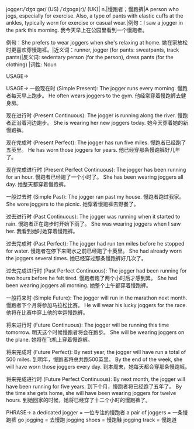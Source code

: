 jogger:/ˈdʒɑːɡər/ (US) /ˈdʒɒɡə(r)/ (UK)| n.|慢跑者；慢跑裤|A person who jogs, especially for exercise.  Also, a type of pants with elastic cuffs at the ankles, typically worn for exercise or casual wear.|例句：I saw a jogger in the park this morning. 我今天早上在公园里看到一个慢跑者。

例句：She prefers to wear joggers when she's relaxing at home.  她在家放松时更喜欢穿慢跑裤。|近义词：runner, jogger (for pants: sweatpants, track pants)|反义词: sedentary person (for the person), dress pants (for the clothing) |词性: Noun

USAGE->

USAGE->
一般现在时 (Simple Present):
The jogger runs every morning. 慢跑者每天早上跑步。
He often wears joggers to the gym. 他经常穿着慢跑裤去健身房。

现在进行时 (Present Continuous):
The jogger is running along the river. 慢跑者正沿着河边跑步。
She is wearing her new joggers today. 她今天穿着她的新慢跑裤。

现在完成时 (Present Perfect):
The jogger has run five miles. 慢跑者已经跑了五英里。
He has worn those joggers for years. 他已经穿那条慢跑裤好几年了。


现在完成进行时 (Present Perfect Continuous):
The jogger has been running for an hour. 慢跑者已经跑了一个小时了。
She has been wearing joggers all day. 她整天都穿着慢跑裤。

一般过去时 (Simple Past):
The jogger ran past my house. 慢跑者跑过我家。
She wore joggers to the picnic. 她穿着慢跑裤去野餐了。

过去进行时 (Past Continuous):
The jogger was running when it started to rain. 慢跑者正在跑步时开始下雨了。
She was wearing joggers when I saw her. 我看到她时她穿着慢跑裤。

过去完成时 (Past Perfect):
The jogger had run ten miles before he stopped for water. 慢跑者在停下来喝水之前已经跑了十英里。
She had already worn the joggers several times. 她已经穿过那条慢跑裤好几次了。

过去完成进行时 (Past Perfect Continuous):
The jogger had been running for two hours before he felt tired. 慢跑者跑了两个小时后才感到累。
She had been wearing joggers all morning. 她整个上午都穿着慢跑裤。


一般将来时 (Simple Future):
The jogger will run in the marathon next month. 慢跑者下个月将参加马拉松比赛。
He will wear his lucky joggers for the race. 他将在比赛中穿上他的幸运慢跑裤。

将来进行时 (Future Continuous):
The jogger will be running this time tomorrow. 明天这个时候慢跑者将会在跑步。
She will be wearing joggers on the plane.  她将在飞机上穿着慢跑裤。

将来完成时 (Future Perfect):
By next year, the jogger will have run a total of 500 miles. 到明年，慢跑者将总共跑500英里。
By the end of the week, she will have worn those joggers every day. 到本周末，她每天都会穿那条慢跑裤。

将来完成进行时 (Future Perfect Continuous):
By next month, the jogger will have been running for five years. 到下个月，慢跑者将已经跑了五年了。
By the time she gets home, she will have been wearing joggers for twelve hours.  到她回家的时候，她将已经穿了十二个小时的慢跑裤了。


PHRASE->
a dedicated jogger = 一位专注的慢跑者
a pair of joggers = 一条慢跑裤
go jogging = 去慢跑
jogging shoes = 慢跑鞋
jogging track = 慢跑道
